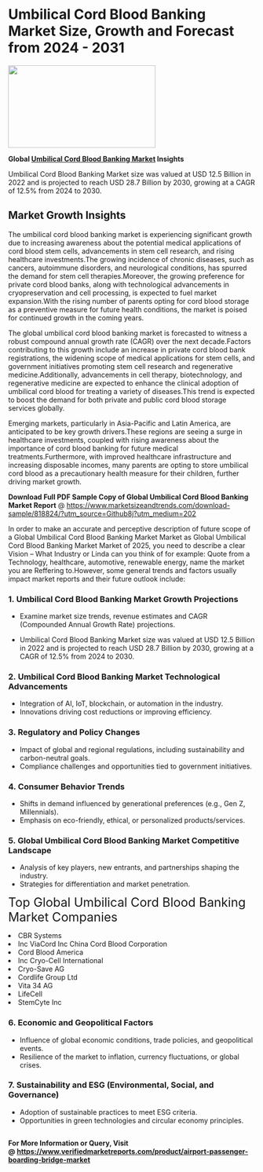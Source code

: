 <H1>Umbilical Cord Blood Banking Market Size, Growth and Forecast from 2024 - 2031</H1><img class="aligncenter size-medium wp-image-584254" src="https://thirdeyenews.in/wp-content/uploads/2024/09/Global-Market-Research-300x168.jpeg" alt="" width="300" height="168" /><p><strong>Global&nbsp;<a href="https://www.marketsizeandtrends.com/download-sample/818824/?utm_source=Github8j?utm_medium=202">Umbilical Cord Blood Banking Market</a> Insights</strong></p><p>Umbilical Cord Blood Banking Market size was valued at USD 12.5 Billion in 2022 and is projected to reach USD 28.7 Billion by 2030, growing at a CAGR of 12.5% from 2024 to 2030.</p><p><h2>Market Growth Insights</h2> <p>The umbilical cord blood banking market is experiencing significant growth due to increasing awareness about the potential medical applications of cord blood stem cells, advancements in stem cell research, and rising healthcare investments.The growing incidence of chronic diseases, such as cancers, autoimmune disorders, and neurological conditions, has spurred the demand for stem cell therapies.Moreover, the growing preference for private cord blood banks, along with technological advancements in cryopreservation and cell processing, is expected to fuel market expansion.With the rising number of parents opting for cord blood storage as a preventive measure for future health conditions, the market is poised for continued growth in the coming years.</p> <p>The global umbilical cord blood banking market is forecasted to witness a robust compound annual growth rate (CAGR) over the next decade.Factors contributing to this growth include an increase in private cord blood bank registrations, the widening scope of medical applications for stem cells, and government initiatives promoting stem cell research and regenerative medicine.Additionally, advancements in cell therapy, biotechnology, and regenerative medicine are expected to enhance the clinical adoption of umbilical cord blood for treating a variety of diseases.This trend is expected to boost the demand for both private and public cord blood storage services globally.</p> <p>Emerging markets, particularly in Asia-Pacific and Latin America, are anticipated to be key growth drivers.These regions are seeing a surge in healthcare investments, coupled with rising awareness about the importance of cord blood banking for future medical treatments.Furthermore, with improved healthcare infrastructure and increasing disposable incomes, many parents are opting to store umbilical cord blood as a precautionary health measure for their children, further driving market growth.</p> <p><span class=""><strong>Download Full PDF Sample Copy of Global Umbilical Cord Blood Banking Market Report</strong> @ <a href="https://www.marketsizeandtrends.com/download-sample/818824/?utm_source=Github8j?utm_medium=202" target="_blank">https://www.marketsizeandtrends.com/download-sample/818824/?utm_source=Github8j?utm_medium=202</a></span></p><p>In order to make an accurate and perceptive description of future scope of a Global&nbsp;Umbilical Cord Blood Banking Market Market as Global&nbsp;Umbilical Cord Blood Banking Market Market of 2025, you need to describe a clear Vision &ndash; What Industry or Linda can you think of for example: Quote from a Technology, healthcare, automotive, renewable energy, name the market you are Reffering to.However, some general trends and factors usually impact market reports and their future outlook include:</p><h3>1.&nbsp;<strong>Umbilical Cord Blood Banking Market Growth Projections</strong></h3><ul><li>Examine market size trends, revenue estimates and CAGR (Compounded Annual Growth Rate) projections.</li><li><p>Umbilical Cord Blood Banking Market size was valued at USD 12.5 Billion in 2022 and is projected to reach USD 28.7 Billion by 2030, growing at a CAGR of 12.5% from 2024 to 2030.</p></li></ul><h3>2.&nbsp;<strong>Umbilical Cord Blood Banking Market Technological Advancements</strong></h3><ul><li>Integration of AI, IoT, blockchain, or automation in the industry.</li><li>Innovations driving cost reductions or improving efficiency.</li></ul><h3>3.&nbsp;<strong>Regulatory and Policy Changes</strong></h3><ul><li>Impact of global and regional regulations, including sustainability and carbon-neutral goals.</li><li>Compliance challenges and opportunities tied to government initiatives.</li></ul><h3>4.&nbsp;<strong>Consumer Behavior Trends</strong></h3><ul><li>Shifts in demand influenced by generational preferences (e.g., Gen Z, Millennials).</li><li>Emphasis on eco-friendly, ethical, or personalized products/services.</li></ul><h3>5.&nbsp;<strong>Global Umbilical Cord Blood Banking Market Competitive Landscape</strong></h3><ul><li>Analysis of key players, new entrants, and partnerships shaping the industry.</li><li>Strategies for differentiation and market penetration.</li></ul><p data-pm-slice="1 1 []"><span style="color: inherit; font-family: inherit; font-size: 25px;">Top Global Umbilical Cord Blood Banking Market Companies</span></p><div class="" data-test-id=""><p><li>CBR Systems</li><li> Inc ViaCord Inc China Cord Blood Corporation</li><li> Cord Blood America</li><li> Inc Cryo-Cell International</li><li> Cryo-Save AG</li><li> Cordlife Group Ltd</li><li> Vita 34 AG</li><li> LifeCell</li><li> StemCyte Inc</li></p></div><h3>6.&nbsp;<strong>Economic and Geopolitical Factors</strong></h3><ul><li>Influence of global economic conditions, trade policies, and geopolitical events.</li><li>Resilience of the market to inflation, currency fluctuations, or global crises.</li></ul><h3>7.&nbsp;<strong>Sustainability and ESG (Environmental, Social, and Governance)</strong></h3><ul><li>Adoption of sustainable practices to meet ESG criteria.</li><li>Opportunities in green technologies and circular economy principles.</li></ul><h2><strong style="font-size: 14px;">For More Information or Query, Visit @&nbsp;</strong><a style="background-color: #ffffff; font-size: 14px;" href="https://www.marketsizeandtrends.com/report/umbilical-cord-blood-banking-market/" target="_blank">https://www.verifiedmarketreports.com/product/airport-passenger-boarding-bridge-market</a></h2>